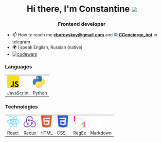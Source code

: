<h1 align="center">Hi there, I'm Constantine <img src="https://github.com/blackcater/blackcater/raw/main/images/Hi.gif" height="32" /></h1>
<h3 align="center">Frontend developer</h3>


- 📫 How to reach me **cborovskoy@gmail.com** and <a href="https://t.me/cconcierge_bot" target="_blank">
  <img src="https://github.com/cborovskoy/cborovskoy/blob/186172a344fa06712b4fafa38ac876ca4198f6c9/pics/logo_telegram.svg" width="12" height="12" />
  **CConcierge_bot**</a> in telegram 
- 🌍 I speak English, Russian (native)
- [![codewars](https://www.codewars.com/users/cborovskoy/badges/small)](https://www.codewars.com/users/cborovskoy)  

### Languages
<table>
<tr>
  <td><img src="https://github.com/cborovskoy/cborovskoy/blob/4b90deca470bdcb35efb4f23274326b812f3d8ad/pics/logo_js.svg" alt="JavaScript" width="40" height="40"/></td>
  <td><img src="https://github.com/cborovskoy/cborovskoy/blob/fe249098ce174619704f221d1b812c599d9bf181/pics/logo_python.svg" alt="Python" width="40" height="40"/></td>
</tr> 
<tr>
  <td>JavaScript</td>
  <td>Python</td>
</tr>
</table>

### Technologies
<table>
<tr>
  
  <td><img src="https://github.com/cborovskoy/cborovskoy/blob/eaf3735c17733b7501f6134f86ce3987cf24d2d2/pics/logo_react.svg" alt="React" width="40" height="40"/></td>
  <td><img src="https://github.com/cborovskoy/cborovskoy/blob/0b9f063ebd226f3fa12571cb27959af3ae87eaf5/pics/logo_redux.svg" alt="Redux" width="40" height="40"/></td>
  <td><img src="https://github.com/cborovskoy/cborovskoy/blob/0e36e90968052547f4f106e893208b28936d319e/pics/logo_html.svg" alt="HTML" width="40" height="40"/></td>
  <td><img src="https://github.com/cborovskoy/cborovskoy/blob/f9060f2f19400851c66ae29a50a14b55a173a21c/pics/logo_css.svg" alt="CSS" width="40" height="40"/></td>
  <td><img src="https://github.com/cborovskoy/cborovskoy/blob/83ec73f71aa33f28925484221d731d96d6380b0c/pics/logo_regex.svg" alt="RegEx" width="40" height="40"/></td>
  <td><img src="https://github.com/cborovskoy/cborovskoy/blob/f3409e2d1b73769e8e50130472649e8391db2aee/pics/logo_markdown.svg" alt="Markdown" width="40" height="40"/></td>
  
  
</tr> 
<tr>
  <td>React</td>
  <td>Redux</td>
  <td>HTML</td>
  <td>CSS</td>
  <td>RegEx</td>
  <td>Markdown</td>
</tr>
</table>
